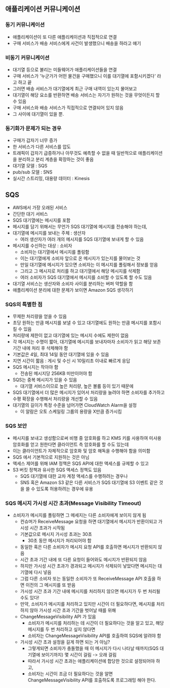 ## 애플리케이션 커뮤니케이션
### 동기 커뮤니케이션
- 애플리케이션이 또 다른 애플리케이션과 직접적으로 연결
- 구매 서비스가 배송 서비스에게 사건이 발생했으니 배송을 하라고 얘기
### 비동기 커뮤니케이션
- 대기열 등으로 불리는 미들웨어가 애플리케이션들을 연결
- 구매 서비스가 '누군가가 어떤 물건을 구매했으니 이를 대기열에 포함시키겠다' 라고 하고 끝
- 그러면 배송 서비스가 대기열에게 최근 구매 내역이 있는지 물어보고
- 대기열이 해당 요소를 반환하면 배송 서비스는 자기가 원하는 것을 무엇이든지 할 수 있음
- 구매 서비스와 배송 서비스가 직접적으로 연결되어 있지 않음
- 그 사이에 대기열이 있을 뿐.
### 동기화가 문제가 되는 경우
- 구매가 갑자기 너무 증가
- 한 서비스가 다른 서비스를 압도
- 트래픽이 갑자기 급증하거나 아무것도 예측할 수 없을 때 일반적으로 애플리케이션을 분리하고 분리 계층을 확장하는 것이 좋음
- 대기열 모델 : SQS
- pub/sub 모델 : SNS
- 실시간 스트리밍, 대용량 데이터 : Kinesis


## SQS
- AWS에서 가장 오래된 서비스
- 간단한 대기 서비스
- SQS 대기열에는 메시지를 포함
- 메시지를 담기 위해서는 무언가 SQS 대기열에 메시지를 전송해야 하는데,
- 대기열에 메시지를 보내는 주체 : 생산자
  - 여러 생산자가 여러 개의 메시지를 SQS 대기열에 보내게 할 수 있음
- 메시지를 수신하는 대상 : 소비자
  - 소비자는 대기열에서 메시지를 폴링함
  - 이는 대기열에게 소비자 앞으로 온 메시지가 있는지를 물어보는 것
  - 만일 대기열에 메시지가 있으면 소비자는 이 메시지를 폴링해서 정보를 얻음
  - 그리고 그 메시지로 처리를 하고 대기열에서 해당 메시지를 삭제함
  - 여러 소비자가 SQS 대기열에서 메시지를 소비할 수 있도록 할 수도 있음
- 대기열 서비스는 생산자와 소비자 사이를 분리하는 버퍼 약할을 함
- 애플리케이션 분리에 대한 문제가 보이면 Amazon SQS 생각하기
### SQS의 특별한 점
- 무제한 처리량을 얻을 수 있음
- 초당 원하는 만큼 메시지를 보낼 수 있고 대기열에도 원하는 만큼 메시지를 포함시킬 수 있음
- 처리량에 제한이 없고 대기열에 있는 메시지 수에도 제한이 없음
- 각 메시지는 수명이 짧아, 대기열에 메시지를 보내자마자 소비자가 읽고 해당 보존기간 내에 처리 후 삭제해야 함
- 기본값은 4일, 최대 14일 동안 대기열에 있을 수 있음
- 지연 시간이 짧음 : 게시 및 수신 시 10밀리초 이내로 빠르게 응답
- SQS 메시지는 작아야 함
  - 전송된 메시지당 256KB 미만이어야 함
- SQS는 중복 메시지가 있을 수 있음
  - 대기열 서비스이므로 높은 처리량, 높은 볼륨 등이 있기 때문에
- SQS 대기열에서 더 많은 메시지가 있어서 처리량을 늘려야 하면 소비자를 추가하고 수평 확장을 수행해서 처리량을 개선할 수 있음
- 대기열의 길이가 특정 수준을 넘어가면 CloudWatch Alarm을 설정
  - 이 알람은 오토 스케일링 그룹의 용량을 X만큼 증가시킴
### SQS 보안
- 메시지를 보내고 생성함으로써 비행 중 암호화를 하고 KMS 키를 사용하여 미사용 암호화를 얻고 원한다면 클라이언트 측 암호화를 할 수도 있는데
- 이는 클라이언트가 자체적으로 암호화 및 암호 해독을 수행해야 함을 의미함
- SQS 에서 기본적으로 지원하는 것은 아님
- 액세스 제어를 위해 IAM 정책은 SQS API에 대한 액세스를 규제할 수 있고
- S3 버킷 정책과 유사한 SQS 액세스 정책도 있음
  - SQS 대기열에 대한 교차 계정 액세스를 수행하려는 경우나
  - SNS 혹은 Amazon S3 같은 다른 서비스가 SQS 대기열에 S3 이벤트 같은 것을 쓸 수 있도록 허용하려는 경우에 유용
### SQS 메시지 가시성 시간 초과(Message Visibility Timeout)
- 소비자가 메시지를 폴링하면 그 메세지는 다른 소비자에게 보이지 않게 됨
  - 컨슈머가 ReceiveMessage 요청을 하면 대기열에서 메시지가 반환이되고 가시성 시간 초과가 시작됨
  - 기본값으로 메시지 가시성 초과는 30초
    - 30초 동안 메시지가 처리되어야 함
  - 동일한 혹은 다른 소비자가 메시지 요청 API를 호출하면 메시지가 반환되지 않음
  - 시간 초과 기간 내에 또 다른 요청이 들어와도 메시지가 반환되지 않음
  - 하지만 가시성 시간 초과가 경과되고 메시지가 삭제되이 낳았다면 메시지는 대기열에 다시 넣음
  - 그럼 다른 소비자 또는 동일한 소비자가 또 ReceiveMessage API 호출을 하면 이전의 그 메시지를 또 받음
  - 가시성 시간 초과 기간 내에 메시지를 처리하지 않으면 메시지가 두 번 처리될 수도 있다!
  - 만약, 소비자가 메시지를 처리하고 있지만 시간이 더 필요하다면, 메시지를 처리하지 않아 가시성 시간 초과 기간을 벗어날 때를 위해
  - ChangeMessageVisibility API 가 있음
    - 소비자가 메시지를 처리하는 데 시간이 더 필요하다는 것을 알고 있고, 해당 메시지를 두 번 처리하고 싶지 않다면
    - 소비자는 ChangeMessageVisibility API를 호출하여 SQS에 알려야 함
  - 가시성 시간 초과 설정을 길게 하면 되는 거 아님?
    - 그렇게되면 소비자가 충돌했을 때 이 메시지가 다시 나타날 때까지(SQS 대기열에 보이기까지) 몇 시간이 걸림 -> 오래 걸림
    - 따라서 가시성 시간 초과는 애플리케이션에 합당한 것으로 설정되어야 하고,
    - 소비자는 시간이 조금 더 필요하다는 것을 알면 ChangeMessageVisibility API를 호출하도록 프로그래밍 해야 한다.
